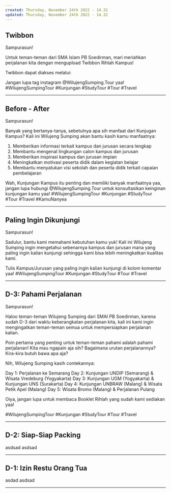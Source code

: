 ```yaml
---
created: Thursday, November 24th 2022 - 14.32
updated: Thursday, November 24th 2022 - 14.32
---
```


Twibbon
---
Sampurasun!

Untuk teman-teman dari SMA Islam PB Soedirman, mari meriahkan perjalanan kita dengan mengupload Twibbon Rihlah Kampus!

Twibbon dapat diakses melalui: 

Jangan lupa tag instagram @WilujengSumping.Tour yaa!
#WilujengSumpingTour #Kunjungan #StudyTour #Tour #Travel

---
Before - After
---
Sampurasun!

Banyak yang bertanya-tanya, sebetulnya apa sih manfaat dari Kunjugan Kampus? Kali ini Wilujeng Sumping akan bantu kasih kamu manfaatnya:
1. Memberikan informasi terkait kampus dan jurusan secara lengkap
2. Membantu mengenal lingkungan calon kampus dan jurusan
3. Memberikan inspirasi kampus dan jurusan impian
4. Meningkatkan motivasi peserta didik dalam kegiatan belajar
5. Membantu menyatukan visi sekolah dan peserta didik terkait capaian pembelajaran

Wah, Kunjungan Kampus itu penting dan memiliki banyak manfaatnya yaa, jangan lupa hubungi @WilujengSumping.Tour untuk konsultasikan keinginan kunjungan kamu yaa!
#WilujengSumpingTour #Kunjungan #StudyTour #Tour #Travel #KamuNanyea

---
Paling Ingin Dikunjungi
---
Sampurasun!

Sadulur, bantu kami memahami kebutuhan kamu yuk! Kali ini Wilujeng Sumping ingin mengetahui sebenarnya kampus dan jurusan mana yang paling ingin kalian kunjungi sehingga kami bisa lebih meningkatkan kualitas kami.

Tulis Kampus/Jurusan yang paling ingin kalian kunjungi di kolom komentar yaa!
#WilujengSumpingTour #Kunjungan #StudyTour #Tour #Travel

---
D-3: Pahami Perjalanan
---
Sampurasun!

Haloo teman-teman Wilujeng Sumping dari SMAI PB Soedirman, karena sudah D-3 dari waktu keberangkatan perjalanan kita, kali ini kami ingin mengingatkan teman-teman semua untuk mempersiapkan perjalanan kalian.

Poin pertama yang penting untuk teman-teman pahami adalah pahami perjalanan! Kita mau ngapain aja sih? Bagaimana urutan perjalanannya? Kira-kira butuh bawa apa aja?

Nih, Wilujeng Sumping kasih contekannya:

Day 1: Perjalanan ke Semarang
Day 2: Kunjungan UNDIP (Semarang) & Wisata Vredeburg (Yogyakarta)
Day 3: Kunjungan UGM (Yogyakarta) & Kunjungan UNS (Surakarta)
Day 4: Kunjungan UNBRAW (Malang) & Wisata Petik Apel (Malang)
Day 5: Wisata Bromo (Malang) & Perjalanan Pulang

Oiya, jangan lupa untuk membaca Booklet Rihlah yang sudah kami sediakan yaa!

#WilujengSumpingTour #Kunjungan #StudyTour #Tour #Travel

---
D-2: Siap-Siap Packing
---

asdsad
asdsad

---
D-1: Izin Restu Orang Tua
---

asdad
asdsad

---
